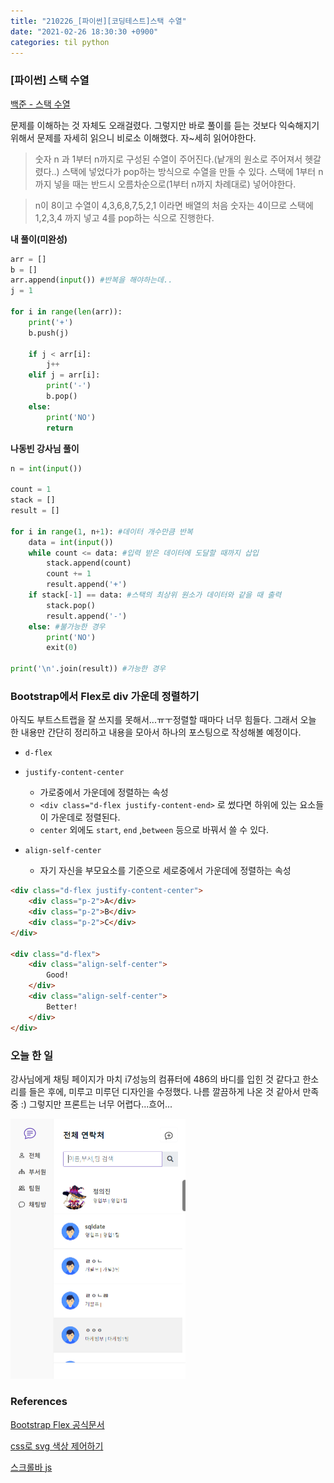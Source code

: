 ```yaml
---
title: "210226_[파이썬][코딩테스트]스택 수열"
date: "2021-02-26 18:30:30 +0900"
categories: til python
---
```


### [파이썬] 스택 수열

[백준 - 스택 수열](https://www.acmicpc.net/problem/1874)

문제를 이해하는 것 자체도 오래걸렸다. 그렇지만 바로 풀이를 듣는 것보다 익숙해지기 위해서 문제를 자세히 읽으니 비로소 이해했다. 자~세히 읽어야한다.

> 숫자 n 과 1부터 n까지로 구성된 수열이 주어진다.(낱개의 원소로 주어져서 헷갈렸다..) 스택에 넣었다가 pop하는 방식으로 수열을 만들 수 있다. 스택에 1부터 n까지 넣을 때는 반드시 오름차순으로(1부터 n까지 차례대로) 넣어야한다.

> n이 8이고 수열이 4,3,6,8,7,5,2,1 이라면 배열의 처음 숫자는 4이므로 스택에 1,2,3,4 까지 넣고 4를 pop하는 식으로 진행한다. 

**내 풀이(미완성)**

```python
arr = []
b = []
arr.append(input()) #반복을 해야하는데..
j = 1

for i in range(len(arr)):
    print('+')
    b.push(j)
    
    if j < arr[i]:
        j++
    elif j = arr[i]:
        print('-')
        b.pop()
    else:
        print('NO')
        return
```

**나동빈 강사님 풀이**

```python
n = int(input())

count = 1
stack = []
result = []

for i in range(1, n+1): #데이터 개수만큼 반복
    data = int(input())
    while count <= data: #입력 받은 데이터에 도달할 때까지 삽입
        stack.append(count)
        count += 1
        result.append('+')
    if stack[-1] == data: #스택의 최상위 원소가 데이터와 같을 때 출력
        stack.pop()
        result.append('-')
    else: #불가능한 경우
        print('NO')
        exit(0)
        
print('\n'.join(result)) #가능한 경우
```



### Bootstrap에서 Flex로 div 가운데 정렬하기

아직도 부트스트랩을 잘 쓰지를 못해서...ㅠㅜ정렬할 때마다 너무 힘들다. 그래서 오늘 한 내용만 간단히 정리하고 내용을 모아서 하나의 포스팅으로 작성해볼 예정이다.

- `d-flex`
- `justify-content-center`

  - 가로중에서 가운데에 정렬하는 속성
  - `<div class="d-flex justify-content-end>` 로 썼다면 하위에 있는 요소들이 가운데로 정렬된다.
  - `center` 외에도 `start`, `end` ,`between` 등으로 바꿔서 쓸 수 있다.
- `align-self-center`
  - 자기 자신을 부모요소를 기준으로 세로중에서 가운데에 정렬하는 속성


```html
<div class="d-flex justify-content-center">
    <div class="p-2">A</div>
    <div class="p-2">B</div>
    <div class="p-2">C</div>
</div>

<div class="d-flex">
    <div class="align-self-center">
        Good!
    </div>
    <div class="align-self-center">
        Better!
    </div>
</div>
```



### 오늘 한 일

강사님에게 채팅 페이지가 마치 i7성능의 컴퓨터에 486의 바디를 입힌 것 같다고 한소리를 들은 후에, 미루고 미루던 디자인을 수정했다. 나름 깔끔하게 나온 것 같아서 만족 중 :)
그렇지만 프론트는 너무 어렵다...흐어...

<img src="/img/210226_chat.png" alt="210226_chat" style="zoom: 50%;"/>

### References

[Bootstrap Flex 공식문서](https://getbootstrap.com/docs/4.0/utilities/flex/)

[css로 svg 색상 제어하기](https://blogpack.tistory.com/812)

[스크롤바 js](https://bit.ly/3pYpca9)
